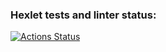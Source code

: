 ### Hexlet tests and linter status:
[![Actions Status](https://github.com/belanastaska/java-project-61/actions/workflows/hexlet-check.yml/badge.svg)](https://github.com/belanastaska/java-project-61/actions)